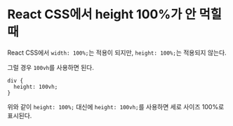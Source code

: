 # React CSS에서 height 100%가 안 먹힐 때

React CSS에서 `width: 100%;`는 적용이 되지만, `height: 100%;`는 적용되지 않는다. 

그럴 경우 `100vh`를 사용하면 된다.

```
div {
  height: 100vh;
}
```

위와 같이 `height: 100%;` 대신에 `height: 100vh;`를 사용하면 세로 사이즈 100%로 표시된다. 
